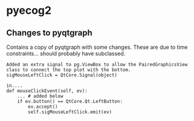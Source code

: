 # pyecog2


Changes to pyqtgraph
---------------------
Contains a copy of pyqtgraph with some changes.
These are due to time constraints... should probably have subclassed.

    Added an extra signal to pg.ViewBox to allow the PairedGraphicsView
    class to connect the top plot with the bottom.
    sigMouseLeftClick = QtCore.Signal(object)

    in....
    def mouseClickEvent(self, ev):
        ... # added below
        if ev.button() == QtCore.Qt.LeftButton:
            ev.accept()
            self.sigMouseLeftClick.emit(ev)
